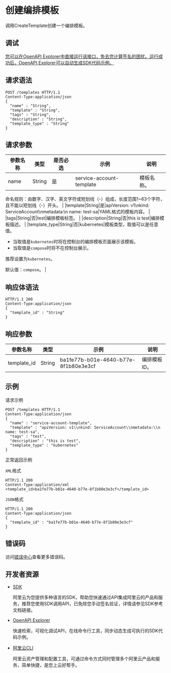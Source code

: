 # 创建编排模板

调用CreateTemplate创建一个编排模板。

## 调试

[您可以在OpenAPI Explorer中直接运行该接口，免去您计算签名的困扰。运行成功后，OpenAPI Explorer可以自动生成SDK代码示例。](https://api.aliyun.com/#product=CS&api=CreateTemplate&type=ROA&version=2015-12-15)

## 请求语法

```
POST /templates HTTP/1.1 
Content-Type:application/json
{
  "name" : "String",
  "template" : "String",
  "tags" : "String",
  "description" : "String",
  "template_type" : "String"
}
```

## 请求参数

|参数名称|类型|是否必选|示例|说明|
|----|--|----|--|--|
|name|String|是|service-account-template|模板名称。

 命名规则：由数字、汉字、英文字符或短划线（-）组成，长度范围1~63个字符，且不能以短划线（-）开头。 |
|template|String|是|apiVersion: v1\\nkind: ServiceAccount\\nmetadata:\\n name: test-sa|YAML格式的模板内容。 |
|tags|String|否|test|编排模板标签。 |
|description|String|否|this is test|编排模板描述。 |
|template\_type|String|否|kubernetes|模板类型，取值可以是任意值。

 -   当取值是`kubernetes`时将在控制台的编排模板页面展示该模板。
-   当取值是`compose`时将不在控制台展示。

 推荐设置为`kubernetes`。

 默认值：`compose`。 |

## 响应体语法

```
HTTP/1.1 200
Content-Type:application/json
{
  "template_id" : "String"
}
```

## 响应参数

|参数名称|类型|示例|说明|
|----|--|--|--|
|template\_id|String|ba1fe77b-b01e-4640-b77e-8f1b80e3e3cf|编排模板ID。 |

## 示例

请求示例

```
POST /templates HTTP/1.1 
Content-Type:application/json
{
  "name" : "service-account-template",
  "template" : "apiVersion: v1\\nkind: ServiceAccount\\nmetadata:\\n  name: test-sa",
  "tags" : "test",
  "description" : "this is test",
  "template_type" : "kubernetes"
}
```

正常返回示例

`XML`格式

```
HTTP/1.1 200
Content-Type:application/xml
<template_id>ba1fe77b-b01e-4640-b77e-8f1b80e3e3cf</template_id>
```

`JSON`格式

```
HTTP/1.1 200
Content-Type:application/json
{
  "template_id" : "ba1fe77b-b01e-4640-b77e-8f1b80e3e3cf"
}
```

## 错误码

访问[错误中心](https://error-center.aliyun.com/status/product/CS)查看更多错误码。

## 开发者资源

-   [SDK](https://next.api.aliyun.com/api-tools/sdk/CS?version=2015-12-15&)

    阿里云为您提供多种语言的SDK，帮助您快速通过API集成阿里云的产品和服务，推荐您使用SDK调用API，已免除您手动签名验证，详情请参见SDK参考文档链接。

-   [OpenAPI Explorer](https://next.api.aliyun.com/api/CS/2015-12-15/CreateTemplate)

    快速检索，可视化调试API，在线命令行工具，同步动态生成可执行的SDK代码示例。

-   [阿里云CLI](https://github.com/aliyun/aliyun-cli)

    阿里云资产管理和配置工具，可通过命令方式同时管理多个阿里云产品和服务，简单快捷，是您上云好帮手。


